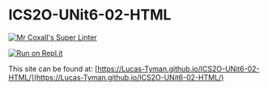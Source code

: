# ICS2O-UNit6-02-HTML

[![Mr Coxall's Super Linter](https://github.com/Lucas-Tyman/ICS2O-UNit6-02-HTML/workflows/Mr%20Coxall's%20Super%20Linter/badge.svg)](https://github.com/Lucas-Tyman/ICS2O-UNit6-02-HTML/actions)

[![Run on Repl.it](https://repl.it/badge/github/Lucas-Tyman/ICS2O-UNit6-02-HTML)](https://repl.it/github/Lucas-Tyman/ICS2O-UNit6-02-HTML)

This site can be found at: [https://Lucas-Tyman.github.io/ICS2O-UNit6-02-HTML/](https://Lucas-Tyman.github.io/ICS2O-UNit6-02-HTML/)
